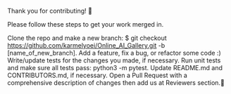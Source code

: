 Thank you for contributing! :white_heart:

Please follow these steps to get your work merged in.

Clone the repo and make a new branch: $ git checkout https://github.com/karmelyoei/Online_AI_Gallery.git -b [name_of_new_branch].
Add a feature, fix a bug, or refactor some code :)
Write/update tests for the changes you made, if necessary.
Run unit tests and make sure all tests pass: python3 -m pytest.
Update README.md and CONTRIBUTORS.md, if necessary.
Open a Pull Request with a comprehensive description of changes then add us at Reviewers section.:crossed_fingers: